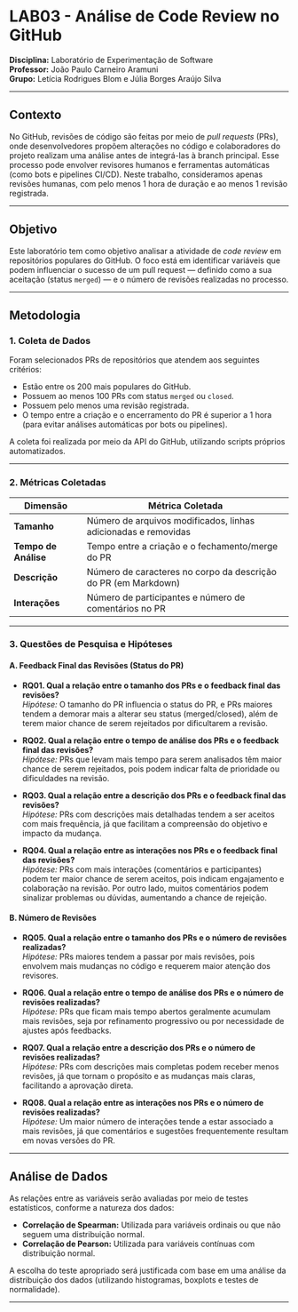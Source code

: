 # LAB03 - Análise de Code Review no GitHub

**Disciplina:** Laboratório de Experimentação de Software  
**Professor:** João Paulo Carneiro Aramuni  
**Grupo:** Letícia Rodrigues Blom e Júlia Borges Araújo Silva  

---

## Contexto

No GitHub, revisões de código são feitas por meio de *pull requests* (PRs), onde desenvolvedores propõem alterações no código e colaboradores do projeto realizam uma análise antes de integrá-las à branch principal. Esse processo pode envolver revisores humanos e ferramentas automáticas (como bots e pipelines CI/CD). Neste trabalho, consideramos apenas revisões humanas, com pelo menos 1 hora de duração e ao menos 1 revisão registrada.

---

## Objetivo

Este laboratório tem como objetivo analisar a atividade de *code review* em repositórios populares do GitHub. O foco está em identificar variáveis que podem influenciar o sucesso de um pull request — definido como a sua aceitação (status `merged`) — e o número de revisões realizadas no processo.

---

## Metodologia

### 1. Coleta de Dados

Foram selecionados PRs de repositórios que atendem aos seguintes critérios:

- Estão entre os 200 mais populares do GitHub.
- Possuem ao menos 100 PRs com status `merged` ou `closed`.
- Possuem pelo menos uma revisão registrada.
- O tempo entre a criação e o encerramento do PR é superior a 1 hora (para evitar análises automáticas por bots ou pipelines).

A coleta foi realizada por meio da API do GitHub, utilizando scripts próprios automatizados.

---

### 2. Métricas Coletadas

| Dimensão           | Métrica Coletada                                                  |
|--------------------|--------------------------------------------------------------------|
| **Tamanho**         | Número de arquivos modificados, linhas adicionadas e removidas    |
| **Tempo de Análise**| Tempo entre a criação e o fechamento/merge do PR                  |
| **Descrição**       | Número de caracteres no corpo da descrição do PR (em Markdown)    |
| **Interações**      | Número de participantes e número de comentários no PR             |

---

### 3. Questões de Pesquisa e Hipóteses


#### A. Feedback Final das Revisões (Status do PR)

- **RQ01. Qual a relação entre o tamanho dos PRs e o feedback final das revisões?**  
  *Hipótese:* O tamanho do PR influencia o status do PR, e PRs maiores tendem a demorar mais a alterar seu status (merged/closed), além de terem maior chance de serem rejeitados por dificultarem a revisão.

- **RQ02. Qual a relação entre o tempo de análise dos PRs e o feedback final das revisões?**  
  *Hipótese:* PRs que levam mais tempo para serem analisados têm maior chance de serem rejeitados, pois podem indicar falta de prioridade ou dificuldades na revisão.

- **RQ03. Qual a relação entre a descrição dos PRs e o feedback final das revisões?**  
  *Hipótese:* PRs com descrições mais detalhadas tendem a ser aceitos com mais frequência, já que facilitam a compreensão do objetivo e impacto da mudança.

- **RQ04. Qual a relação entre as interações nos PRs e o feedback final das revisões?**  
  *Hipótese:* PRs com mais interações (comentários e participantes) podem ter maior chance de serem aceitos, pois indicam engajamento e colaboração na revisão. Por outro lado, muitos comentários podem sinalizar problemas ou dúvidas, aumentando a chance de rejeição.

#### B. Número de Revisões

- **RQ05. Qual a relação entre o tamanho dos PRs e o número de revisões realizadas?**  
  *Hipótese:* PRs maiores tendem a passar por mais revisões, pois envolvem mais mudanças no código e requerem maior atenção dos revisores.

- **RQ06. Qual a relação entre o tempo de análise dos PRs e o número de revisões realizadas?**  
  *Hipótese:* PRs que ficam mais tempo abertos geralmente acumulam mais revisões, seja por refinamento progressivo ou por necessidade de ajustes após feedbacks.

- **RQ07. Qual a relação entre a descrição dos PRs e o número de revisões realizadas?**  
  *Hipótese:* PRs com descrições mais completas podem receber menos revisões, já que tornam o propósito e as mudanças mais claras, facilitando a aprovação direta.

- **RQ08. Qual a relação entre as interações nos PRs e o número de revisões realizadas?**  
  *Hipótese:* Um maior número de interações tende a estar associado a mais revisões, já que comentários e sugestões frequentemente resultam em novas versões do PR.


---

## Análise de Dados

As relações entre as variáveis serão avaliadas por meio de testes estatísticos, conforme a natureza dos dados:

- **Correlação de Spearman:** Utilizada para variáveis ordinais ou que não seguem uma distribuição normal.
- **Correlação de Pearson:** Utilizada para variáveis contínuas com distribuição normal.

A escolha do teste apropriado será justificada com base em uma análise da distribuição dos dados (utilizando histogramas, boxplots e testes de normalidade).

---
